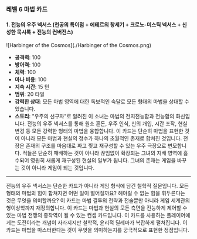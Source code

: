 ### 레벨 6 마법 카드
#### 1. 전능의 우주 넥서스 (천공의 특이점 + 에테르의 창세기 + 크로노-미스틱 넥서스 + 신성한 묵시록 + 전능의 컨버전스)

![Harbinger of the Cosmos](./Harbinger of the Cosmos.png)

- **공격력**: 100
- **방어력**: 100
- **체력**: 100
- **마나 비용**: 100
- **지속 시간**: 15 턴
- **범위**: 20 타일
- **강력한 상대**: 모든 마법 영역에 대한 독보적인 숙달로 모든 형태의 마법을 상대할 수 있습니다.
- **스토리**: "우주의 선구자"로 알려진 이 소녀는 마법의 전지전능함과 전능함의 화신입니다. 전능의 우주 넥서스를 통해 원소 혼돈, 우주 인식, 신의 개입, 시간 조작, 현실 변경 등 모든 강력한 형태의 마법을 융합합니다. 이 카드는 단순히 마법을 표현한 것이 아니라 모든 마법과 현실의 정수가 하나의 초월적인 존재로 합쳐진 것입니다. 전장은 존재의 구조를 마음대로 짜고 찢고 재구성할 수 있는 우주 극장으로 변모합니다. 적들은 단순히 패배하는 것이 아니라 끊임없이 확장되는 그녀의 지배 영역에 흡수되어 영원히 새롭게 재구성된 현실의 일부가 됩니다. 그녀의 존재는 게임을 바꾸는 것이 아니라 게임이 되는 것입니다.

---

전능의 우주 넥서스는 단순한 카드가 아니라 게임 형식에 담긴 철학적 질문입니다. 모든 형태의 마법의 힘이 합쳐지면 어떤 일이 벌어질까요? 헤아릴 수 없는 힘을 휘두른다는 것은 무엇을 의미할까요? 이 카드는 마법 결투의 전략과 전술뿐만 아니라 게임 세계관의 형이상학까지 재정의합니다. 이 카드는 마법과 현실의 모든 측면을 전능하게 제어할 수 있는 마법 전쟁의 종착역이 될 수 있는 컨셉 카드입니다. 이 카드를 사용하는 플레이어에게는 도전이라는 개념이 사라지지만 철학적, 윤리적 딜레마가 복잡하게 펼쳐집니다. 이 카드는 마법을 마스터한다는 것이 무엇을 의미하는지를 궁극적으로 표현한 정점입니다.